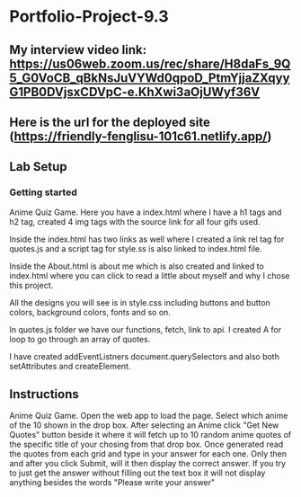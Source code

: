 # Portfolio-Project-9.3 
My interview video link: 
https://us06web.zoom.us/rec/share/H8daFs_9Q5_G0VoCB_qBkNsJuVYWd0qpoD_PtmYjjaZXqyyG1PB0DVjsxCDVpC-e.KhXwi3aOjUWyf36V
---
Here is the url for the deployed site (https://friendly-fenglisu-101c61.netlify.app/)
---

## Lab Setup

### Getting started

Anime Quiz Game. Here you have a index.html where I have a h1 tags and h2 tag, created 4 img tags with the source link for all four gifs used.

Inside the index.html has two links as well where I created a link rel tag for quotes.js and a script tag for style.ss is also linked to index.html file.

Inside the About.html is about me which is also created and linked to index.html where you can click to read a little about myself and why I chose this project.

All the designs you will see is in style.css including buttons and button colors, background colors, fonts and so on.

In quotes.js folder we have our functions, fetch, link to api. I created A for loop to go through an array of quotes. 

I have created addEventListners document.querySelectors and also both setAttributes and createElement.



## Instructions

Anime Quiz Game. Open the web app to load the page.
Select which anime of the 10 shown in the drop box. 
After selecting an Anime click "Get New Quotes" button beside it where it will fetch up to 10 random anime quotes of the specific title of your chosing from that drop box.
Once generated read the quotes from each grid and type in your answer for each one.
Only then and after you click Submit, will it then display the correct answer.
If you try to just get the answer without filling out the text box it will not display anything besides the words "Please write your answer"